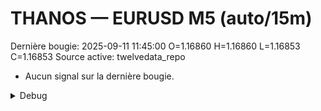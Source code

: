 # THANOS — EURUSD M5 (auto/15m)
Dernière bougie: 2025-09-11 11:45:00  O=1.16860  H=1.16860  L=1.16853  C=1.16853
Source active: twelvedata_repo

- Aucun signal sur la dernière bougie.

<details><summary>Debug</summary>

- TD_API_KEY manquant.

</details>